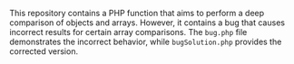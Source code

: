 This repository contains a PHP function that aims to perform a deep comparison of objects and arrays. However, it contains a bug that causes incorrect results for certain array comparisons. The `bug.php` file demonstrates the incorrect behavior, while `bugSolution.php` provides the corrected version.
